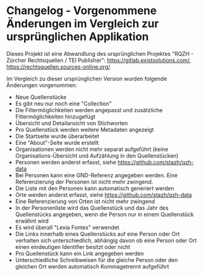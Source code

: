 # Changelog - Vorgenommene Änderungen im Vergleich zur ursprünglichen Applikation

Dieses Projekt ist eine Abwandlung des ursprünglichen Projektes "RQZH - Zürcher Rechtsquellen / TEI Publisher": https://gitlab.existsolutions.com/, https://rechtsquellen.sources-online.org/

Im Vergleich zu dieser ursprünglichen Version wurden folgende Änderungen vorgenommen:

- Neue Quellenstücke
- Es gibt neu nur noch eine "Collection"
- Die Filtermöglichkeiten werden angepasst und zusätzliche Filtermöglichkeiten hinzugefügt
- Übersicht und Detailansicht von Stichworten
- Pro Quellenstück werden weitere Metadaten angezeigt
- Die Startseite wurde überarbeitet
- Eine "About"-Seite wurde erstellt
- Organisationen werden nicht mehr separat aufgeführt (keine Organisations-Übersicht und Aufzählung in den Quellenstücken)
- Personen werden anderst erfasst, siehe https://github.com/stazh/qzh-data
- Bei Personen kann eine GND-Referenz angegeben werden. Eine Referenzierung der Personen ist nicht mehr zwingend.
- Die Liste mit den Personen kann automatisch generiert werden
- Orte werden anderst erfasst, siehe https://github.com/stazh/qzh-data
- Eine Referenzierung von Orten ist nicht mehr zwingend
- In der Personenliste wird das Quellenstück und das Jahr des Quellenstücks angegeben, wenn die Person nur in einem Quellenstück erwähnt wird
- Es wird überall "Lexia Fontes" verwendet
- Die Links innerhalb eines Quellenstücks auf eine Person oder Ort verhalten sich unterschiedlich, abhängig davon ob eine Person oder Ort einen eindeutigen Identifier besitzt oder nicht
- Pro Quellenstück kann ein Link angegeben werden
- Unterschiedliche Schreibweisen für die gleiche Person oder den gleichen Ort werden automatisch Kommagetrennt aufgeführt